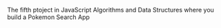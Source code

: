 The fifth ptoject in JavaScript Algorithms and Data Structures where you build a Pokemon Search App

